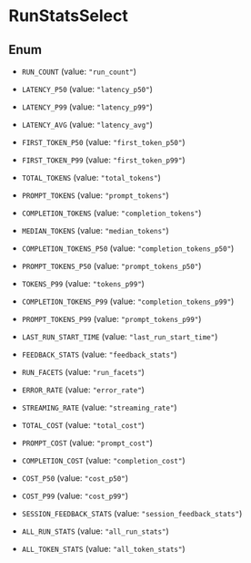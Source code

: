 

# RunStatsSelect

## Enum


* `RUN_COUNT` (value: `"run_count"`)

* `LATENCY_P50` (value: `"latency_p50"`)

* `LATENCY_P99` (value: `"latency_p99"`)

* `LATENCY_AVG` (value: `"latency_avg"`)

* `FIRST_TOKEN_P50` (value: `"first_token_p50"`)

* `FIRST_TOKEN_P99` (value: `"first_token_p99"`)

* `TOTAL_TOKENS` (value: `"total_tokens"`)

* `PROMPT_TOKENS` (value: `"prompt_tokens"`)

* `COMPLETION_TOKENS` (value: `"completion_tokens"`)

* `MEDIAN_TOKENS` (value: `"median_tokens"`)

* `COMPLETION_TOKENS_P50` (value: `"completion_tokens_p50"`)

* `PROMPT_TOKENS_P50` (value: `"prompt_tokens_p50"`)

* `TOKENS_P99` (value: `"tokens_p99"`)

* `COMPLETION_TOKENS_P99` (value: `"completion_tokens_p99"`)

* `PROMPT_TOKENS_P99` (value: `"prompt_tokens_p99"`)

* `LAST_RUN_START_TIME` (value: `"last_run_start_time"`)

* `FEEDBACK_STATS` (value: `"feedback_stats"`)

* `RUN_FACETS` (value: `"run_facets"`)

* `ERROR_RATE` (value: `"error_rate"`)

* `STREAMING_RATE` (value: `"streaming_rate"`)

* `TOTAL_COST` (value: `"total_cost"`)

* `PROMPT_COST` (value: `"prompt_cost"`)

* `COMPLETION_COST` (value: `"completion_cost"`)

* `COST_P50` (value: `"cost_p50"`)

* `COST_P99` (value: `"cost_p99"`)

* `SESSION_FEEDBACK_STATS` (value: `"session_feedback_stats"`)

* `ALL_RUN_STATS` (value: `"all_run_stats"`)

* `ALL_TOKEN_STATS` (value: `"all_token_stats"`)



